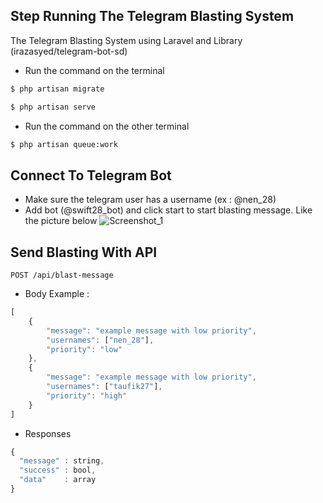 ## Step Running The Telegram Blasting System

The Telegram Blasting System using Laravel and Library (irazasyed/telegram-bot-sd)

- Run the command on the terminal
```bash
$ php artisan migrate
```
```bash
$ php artisan serve
```

- Run the command on the other terminal
```bash
$ php artisan queue:work
```

## Connect To Telegram Bot
- Make sure the telegram user has a username (ex : @nen_28)
- Add bot (@swift28_bot) and click start to start blasting message. Like the picture below
![Screenshot_1](https://github.com/nuraeni28/telegram-blasting/assets/68740508/efcd2f41-4121-4b86-b015-f51f062b07cb)


## Send Blasting With API 

```http
POST /api/blast-message
```
- Body
Example :
```javascript
[
    {
        "message": "example message with low priority",
        "usernames": ["nen_28"],
        "priority": "low"
    },
    {
        "message": "example message with low priority",
        "usernames": ["taufik27"],
        "priority": "high"
    }
]
```

- Responses
```javascript
{
  "message" : string,
  "success" : bool,
  "data"    : array
}
```


